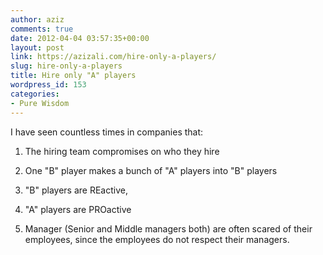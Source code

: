 ```yaml
---
author: aziz
comments: true
date: 2012-04-04 03:57:35+00:00
layout: post
link: https://azizali.com/hire-only-a-players/
slug: hire-only-a-players
title: Hire only "A" players
wordpress_id: 153
categories:
- Pure Wisdom
---
```


I have seen countless times in companies that:



	
  1. The hiring team compromises on who they hire

	
  2. One "B" player makes a bunch of "A" players into "B" players

	
  3. "B" players are REactive,

	
  4. "A" players are PROactive

	
  5. Manager (Senior and Middle managers both) are often scared of their employees, since the employees do not respect their managers.


